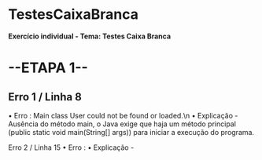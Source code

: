 # TestesCaixaBranca
**Exercício individual - Tema: Testes Caixa Branca**
# --ETAPA 1--

## Erro 1 / Linha 8

• Erro : Main class User could not be found or loaded.\n
• Explicação - Ausência do método main, o Java exige que haja um método principal (public static void main(String[] args)) para iniciar a execução do programa.

Erro 2 / Linha 15
• Erro :
• Explicação -
